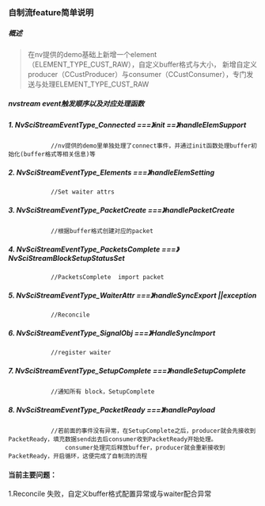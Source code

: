 ### 自制流feature简单说明

##### 概述

> 在nv提供的demo基础上新增一个element（ELEMENT_TYPE_CUST_RAW），自定义buffer格式与大小，
> 新增自定义producer（CCustProducer）与consumer（CCustConsumer），专门发送与处理ELEMENT_TYPE_CUST_RAW

##### nvstream event触发顺序以及对应处理函数

##### 1. NvSciStreamEventType_Connected				===》init  ==》handleElemSupport

				//nv提供的demo里单独处理了connect事件，并通过init函数处理buffer初始化(buffer格式等相关信息)等

##### 2. NvSciStreamEventType_Elements               ===》handleElemSetting

				//Set waiter attrs

##### 3. NvSciStreamEventType_PacketCreate           ===》handlePacketCreate

				//根据buffer格式创建对应的packet

##### 4. NvSciStreamEventType_PacketsComplete        ===》NvSciStreamBlockSetupStatusSet

				//PacketsComplete  import packet

##### 5. NvSciStreamEventType_WaiterAttr             ===》handleSyncExport							||exception

				//Reconcile

##### 6. NvSciStreamEventType_SignalObj              ===》HandleSyncImport


				//register waiter

##### 7. NvSciStreamEventType_SetupComplete          ===》handleSetupComplete

				//通知所有 block，SetupComplete 

##### 8. NvSciStreamEventType_PacketReady            ===》handlePayload

				//若前面的事件没有异常，在SetupComplete之后，producer就会先接收到PacketReady，填充数据send出去后consumer收到PacketReady开始处理。
					consumer处理完后释放buffer，producer就会重新接收到PacketReady，开启循环，这便完成了自制流的流程

#### 当前主要问题：

1.Reconcile 失败，自定义buffer格式配置异常或与waiter配合异常

